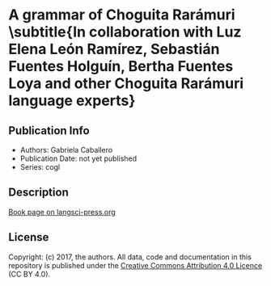 # A grammar of Choguita Rarámuri \subtitle{In collaboration with Luz Elena León Ramírez, Sebastián Fuentes Holguín, Bertha Fuentes Loya and other Choguita Rarámuri language experts}
## Publication Info
- Authors: Gabriela Caballero
- Publication Date: not yet published
- Series: cogl
## Description
[Book page on langsci-press.org](http://langsci-press.org/catalog/book/324)
## License
Copyright: (c) 2017, the authors.
All data, code and documentation in this repository is published under the [Creative Commons Attribution 4.0 Licence](http://creativecommons.org/licenses/by/4.0/) (CC BY 4.0).
